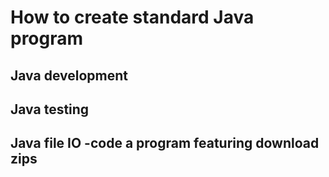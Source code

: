 # How to create standard Java program

## Java development







## Java testing





## Java file IO -code a program featuring download zips

